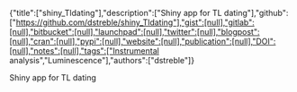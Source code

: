 {"title":["shiny_Tldating"],"description":["Shiny app for TL dating"],"github":["https://github.com/dstreble/shiny_Tldating"],"gist":[null],"gitlab":[null],"bitbucket":[null],"launchpad":[null],"twitter":[null],"blogpost":[null],"cran":[null],"pypi":[null],"website":[null],"publication":[null],"DOI":[null],"notes":[null],"tags":["Instrumental analysis","Luminescence"],"authors":["dstreble"]}

Shiny app for TL dating